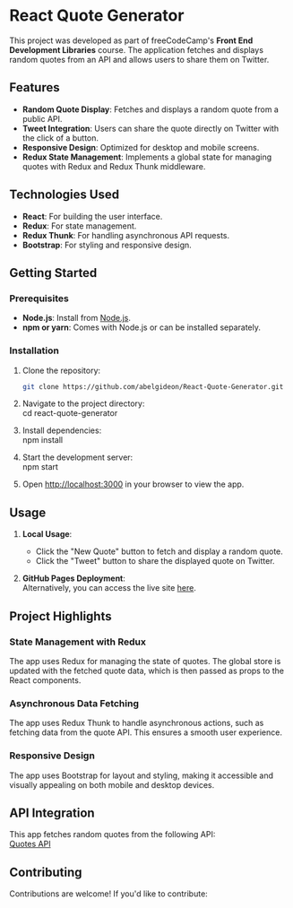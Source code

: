 # React Quote Generator

This project was developed as part of freeCodeCamp's **Front End Development Libraries** course. The application fetches and displays random quotes from an API and allows users to share them on Twitter.

## Features

- **Random Quote Display**: Fetches and displays a random quote from a public API.
- **Tweet Integration**: Users can share the quote directly on Twitter with the click of a button.
- **Responsive Design**: Optimized for desktop and mobile screens.
- **Redux State Management**: Implements a global state for managing quotes with Redux and Redux Thunk middleware.

## Technologies Used

- **React**: For building the user interface.
- **Redux**: For state management.
- **Redux Thunk**: For handling asynchronous API requests.
- **Bootstrap**: For styling and responsive design.

## Getting Started

### Prerequisites

- **Node.js**: Install from [Node.js](https://nodejs.org/).
- **npm or yarn**: Comes with Node.js or can be installed separately.

### Installation

1. Clone the repository:  
   ```bash
   git clone https://github.com/abelgideon/React-Quote-Generator.git
   ```

2. Navigate to the project directory:  
   cd react-quote-generator

3. Install dependencies:  
   npm install

4. Start the development server:  
   npm start

5. Open [http://localhost:3000](http://localhost:3000) in your browser to view the app.

## Usage

1. **Local Usage**:
   - Click the "New Quote" button to fetch and display a random quote.
   - Click the "Tweet" button to share the displayed quote on Twitter.

2. **GitHub Pages Deployment**:  
   Alternatively, you can access the live site [here](https://abelgideon.github.io/React-Quote-Generator/).


## Project Highlights

### State Management with Redux

The app uses Redux for managing the state of quotes. The global store is updated with the fetched quote data, which is then passed as props to the React components.

### Asynchronous Data Fetching

The app uses Redux Thunk to handle asynchronous actions, such as fetching data from the quote API. This ensures a smooth user experience.

### Responsive Design

The app uses Bootstrap for layout and styling, making it accessible and visually appealing on both mobile and desktop devices.

## API Integration

This app fetches random quotes from the following API:  
[Quotes API](https://quotes-api-self.vercel.app/quote)

## Contributing

Contributions are welcome! If you'd like to contribute: